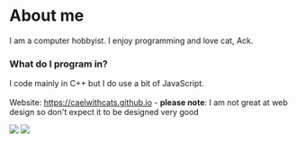 # About me

I am a computer hobbyist. I enjoy programming and love cat, Ack.

### What do I program in?

I code mainly in C++ but I do use a bit of JavaScript. 
<br>
<br>
Website: https://caelwithcats.github.io - **please note**: I am not great at web design so don't expect it to be designed very good

![](https://github-readme-stats.vercel.app/api/top-langs/?username=caelwithcats)  ![](https://github-readme-stats.vercel.app/api/?username=caelwithcats)

